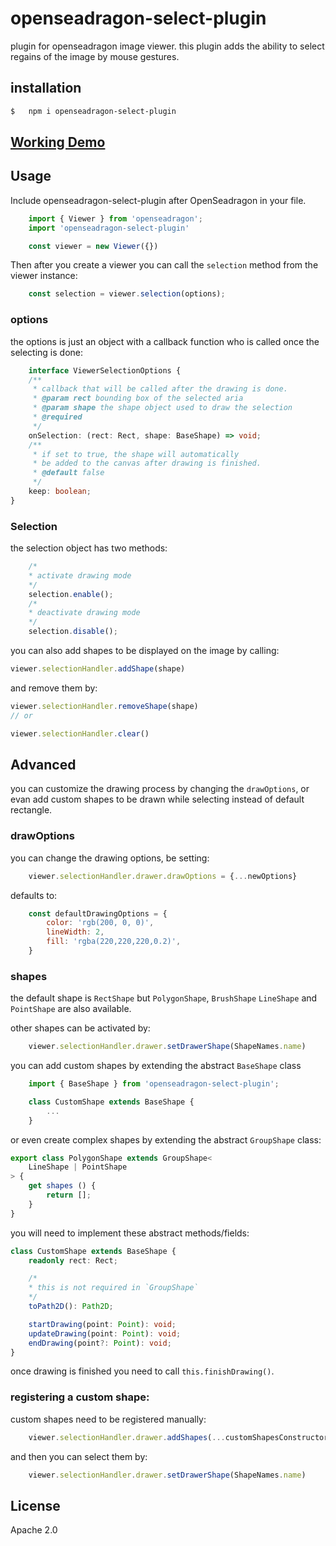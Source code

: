 # openseadragon-select-plugin
plugin for openseadragon image viewer.
this plugin adds the ability to select regains of the image by mouse gestures.

## installation
```sh
$   npm i openseadragon-select-plugin
```

## [Working Demo](https://tuvia-r.github.io/openseadragon-select-plugin/)

## Usage
Include openseadragon-select-plugin after OpenSeadragon in your file. 

```js
    import { Viewer } from 'openseadragon';
    import 'openseadragon-select-plugin'

    const viewer = new Viewer({})
```

Then after you create a viewer you can call the `selection` method from the viewer instance:

```js
    const selection = viewer.selection(options);
```

### options
the options is just an object with a callback function who is called once the  selecting is done:

```ts
    interface ViewerSelectionOptions {
	/**
	 * callback that will be called after the drawing is done.
	 * @param rect bounding box of the selected aria
	 * @param shape the shape object used to draw the selection
	 * @required
	 */
	onSelection: (rect: Rect, shape: BaseShape) => void;
	/**
	 * if set to true, the shape will automatically
	 * be added to the canvas after drawing is finished.
	 * @default false
	 */
	keep: boolean;
}
```

### Selection
the selection object has two methods:

```js
    /*
    * activate drawing mode
    */
    selection.enable();
    /*
    * deactivate drawing mode
    */
    selection.disable();
```

you can also add shapes to be displayed on the image by calling:

```js
viewer.selectionHandler.addShape(shape)
```

and remove them by:

```js
viewer.selectionHandler.removeShape(shape)
// or

viewer.selectionHandler.clear()
```

## Advanced
you can customize the drawing process by changing the `drawOptions`, or evan add custom shapes to be drawn while selecting instead of default rectangle.

### drawOptions
you can change the drawing options, be setting:

```js
    viewer.selectionHandler.drawer.drawOptions = {...newOptions}
```
defaults to:
```js
    const defaultDrawingOptions = {
        color: 'rgb(200, 0, 0)',
        lineWidth: 2,
        fill: 'rgba(220,220,220,0.2)',
    }
```

### shapes

the default shape is `RectShape` but `PolygonShape`, `BrushShape` `LineShape` and `PointShape` are also available.

other shapes can be activated by:
```js
    viewer.selectionHandler.drawer.setDrawerShape(ShapeNames.name)
```

you can add custom shapes by extending the abstract `BaseShape` class

```js
    import { BaseShape } from 'openseadragon-select-plugin';

    class CustomShape extends BaseShape {
        ...
    }
```

or even create complex shapes by extending the abstract `GroupShape` class:

```js
export class PolygonShape extends GroupShape<
	LineShape | PointShape
> {
    get shapes () {
        return [];
    }
}
```

you will need to implement these abstract methods/fields:

```ts
class CustomShape extends BaseShape {
    readonly rect: Rect;

    /*
    * this is not required in `GroupShape`
    */
    toPath2D(): Path2D;

    startDrawing(point: Point): void;
    updateDrawing(point: Point): void;
    endDrawing(point?: Point): void;
}
```

once drawing is finished you need to call `this.finishDrawing()`.

### registering a custom shape:
custom shapes need to be registered manually:

```js
    viewer.selectionHandler.drawer.addShapes(...customShapesConstructor[])
```

and then you can select them by:

```js
    viewer.selectionHandler.drawer.setDrawerShape(ShapeNames.name)
```

## License

Apache 2.0
